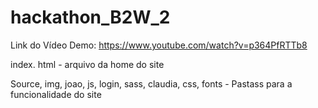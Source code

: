# hackathon_B2W_2

Link do Vídeo Demo: https://www.youtube.com/watch?v=p364PfRTTb8

index. html - arquivo da home do site

Source, img, joao, js, login, sass, claudia, css, fonts - Pastass para a funcionalidade do site
